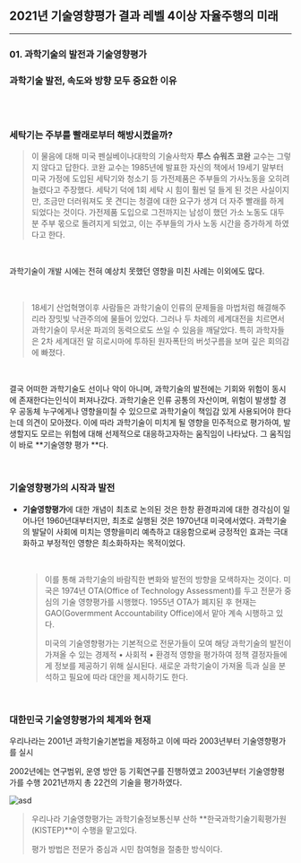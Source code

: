 ## 2021년 기술영향평가 결과 레벨 4이상 자율주행의 미래 

---



### 01. 과학기술의 발전과 기술영향평가

### 과학기술 발전, 속도와 방향 모두 중요한 이유

  <br/>

 <br/>

### 세탁기는 주부를 빨래로부터 해방시켰을까?

> 이 물음에 대해 미국 펜실베이나대학의 기술사학자 **루스 슈워츠 코완** 교수는 그렇지 않다고 답한다. 코완 교수는 1985년에 발표한 자신의 책에서 19세기 말부터 미국 가정에 도입된 세탁기와 
> 청소기 등 가전제품은 주부들의 가사노동을 오히려 늘렸다고 주장했다. 
> 세탁기 덕에 1회 세탁 시 힘이 훨씬 덜 들게 된 것은 사실이지만, 조금만 더러워져도 못 견디는 
> 청결에 대한  요구가 생겨 더 자주 빨래를 하게 되었다는 것이다. 
> 가전제품 도입으로 그전까지는 남성이 했던 가소 노동도 대두분 주부 몫으로 돌려지게 되었고, 
> 이는 주부들의 가사 노동 시간을 증가하게 하였다고 한다.

<br/>

과학기술이 개발 시에는 전혀 예상치 못했던 영향을 미친 사례는 이외에도 많다. 

<br/>

> 18세기 산업혁명이후 사람들은 과학기술이 인류의 문제들을 마법처럼 해결해주리라 장밋빛
> 낙관주의에 물들어 있었다. 그러나 두 차례의 세계대전을 치르면서 과학기술이 무서운 파괴의 
> 동력으로도 쓰일 수 있음을 깨달았다. 특히 과학자들은 2차 세계대전 말 히로시마에 투하된 
> 원자폭탄의 버섯구름을 보며 깊은 회의감에 빠졌다.

<br/>

결국 어떠한 과학기술도 선이나 악이 아니며, 과학기술의 발전에는 기회와 위험이 동시에 존재한다는인식이 퍼져나갔다. 과학기술은 인류 공통의 자산이며, 위험이 발생할 경우 공동체 누구에게나 영향을미칠 수 있으므로 과학기술이 책임감 있게 사용되어야 한다는데 의견이 모아졌다. 이에 따라 과학기술이 미치게 될 영향을 민주적으로 평가하여, 발생할지도 모르는 위험에 대해 선제적으로 대응하고자하는 움직임이 나타났다. 그 움직임이 바로 **기술영향 평가 **다.

<br/>

### 기술영향평가의  시작과 발전

- **기술영향평가**에 대한 개념이 최초로 논의된 것은 한창 환경파괴에 대한 경각심이 일어나던 1960년대부터지만, 최초로 실행된 것은 1970년대 미국에서였다. 과학기술의 발달이 사회에 미치는 
  영향을미리 예측하고 대응함으로써 긍정적인 효과는 극대화하고 부정적인 영향은 최소화하자는 목적이었다.

  <br/>

  > 이를 통해 과학기술의 바람직한 변화와 발전의 방향을 모색하자는 것이다. 
  > 미국은 1974년 OTA(Office of Technology Assessment)를 두고 전문가 중심의 기술 영향평가를 시행했다. 1955년 OTA가 폐지된 후 현재는 GAO(Govermment Accountability Office)에서 맡아 계속 시행하고 있다.
  >
  > 미국의 기술영향평가는 기본적으로 전문가들이 모여 해당 과학기술의 발전이 가져올 수 있는 
  > 경제적 • 사회적 • 환경적 영향을 평가하여 정책 결정자들에게 정보를 제공하기 위해 실시된다. 새로운 과학기술이 가져올 득과 실을 분석하고 필요에 따라 대안을 제시하기도 한다.

<br/>

### 대한민국 기술영향평가의 체계와 현재 

우리나라는 2001년 과학기술기본법을 제정하고 이에 따라 2003년부터 기술영향평가를 실시

2002년에는 연구범위, 운영 방안 등 기획연구를 진행하였고 2003년부터 기술영향평가를 수행
2021년까지 총 22건의 기술을 평가하였다. 

![asd](https://github.com/PPlaylist/LIST/assets/78254621/f6fee379-f37b-40e3-89d3-326b09b092c3)

> 우리나라 기술영향평가는 과학기술정보통신부 산하 **한국과학기술기획평가원(KISTEP)**이 수행을 맡고있다.
>
> 평가 방법은 전문가 중심과 시민 참여형을 절충한 방식이다. 
